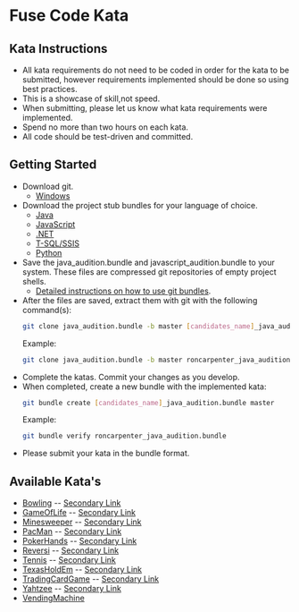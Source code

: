 # Fuse Code Kata

## Kata Instructions

* All kata requirements do not need to be coded in order for the kata to be submitted, however requirements implemented 
  should be done so using best practices.
* This is a showcase of skill,not speed.
* When submitting, please let us know what kata requirements were implemented.
* Spend no more than two hours on each kata.
* All code should be test-driven and committed.

## Getting Started
* Download git.
  * [Windows](https://git-scm.com/download/win)
* Download the project stub bundles for your language of choice.
  * [Java](https://github.com/cahcommercial/fuse-kata/raw/master/java_audition.bundle)
  * [JavaScript](https://github.com/cahcommercial/fuse-kata/raw/master/javascript_audition.bundle)
  * [.NET](https://github.com/cahcommercial/fuse-kata/raw/master/net_audition.bundle)
  * [T-SQL/SSIS](https://github.com/cahcommercial/fuse-kata/raw/master/sql_audition.bundle)
  * [Python](https://github.com/cahcommercial/fuse-kata/raw/master/python_audition.bundle)
* Save the java_audition.bundle and javascript_audition.bundle to your system. These files are compressed git 
  repositories of empty project shells.
  * [Detailed instructions on how to use git bundles](https://git-scm.com/book/en/v2/Git-Tools-Bundling).
* After the files are saved, extract them with git with the following command(s):
  ```bash
  git clone java_audition.bundle -b master [candidates_name]_java_audition
  ```
  Example:
  ```bash
  git clone java_audition.bundle -b master roncarpenter_java_audition
  ```
* Complete the katas. Commit your changes as you develop.
* When completed, create a new bundle with the implemented kata:
  ```bash
  git bundle create [candidates_name]_java_audition.bundle master
  ```
  Example:
  ```bash
  git bundle verify roncarpenter_java_audition.bundle
  ```
* Please submit your kata in the bundle format.

## Available Kata's

* [Bowling](http://codingdojo.org/kata/Bowling/) -- [Secondary Link](https://github.com/jonschoning/codingdojo/blob/master/html/kataBowling.html)
* [GameOfLife](http://codingdojo.org/kata/GameOfLife/) -- [Secondary Link](https://github.com/jonschoning/codingdojo/blob/master/html/kataGameOfLife.html)
* [Minesweeper](http://codingdojo.org/kata/Minesweeper/) -- [Secondary Link](https://github.com/jonschoning/codingdojo/blob/master/html/kataMinesweeper.html)
* [PacMan](http://codingdojo.org/kata/PacMan/) -- [Secondary Link](https://github.com/jonschoning/codingdojo/blob/master/html/kataPacMan.html)
* [PokerHands](http://codingdojo.org/kata/PokerHands/) -- [Secondary Link](https://github.com/jonschoning/codingdojo/blob/master/html/kataPokerHands.html)
* [Reversi](http://codingdojo.org/kata/Reversi/) -- [Secondary Link](https://github.com/jonschoning/codingdojo/blob/master/html/kataReversi.html)
* [Tennis](http://codingdojo.org/kata/Tennis/) -- [Secondary Link](https://github.com/jonschoning/codingdojo/blob/master/html/kataTennis.html)
* [TexasHoldEm](http://codingdojo.org/kata/TexasHoldEm/) -- [Secondary Link](https://github.com/jonschoning/codingdojo/blob/master/html/kataTexasHoldEm.html)
* [TradingCardGame](http://codingdojo.org/kata/TradingCardGame/) -- [Secondary Link](https://github.com/jonschoning/codingdojo/blob/master/html/kataTradingCardGame.html)
* [Yahtzee](http://codingdojo.org/kata/Yahtzee/) -- [Secondary Link](https://github.com/jonschoning/codingdojo/blob/master/html/kataYahtzee.html)
* [VendingMachine](https://github.com/guyroyse/vending-machine-kata)
